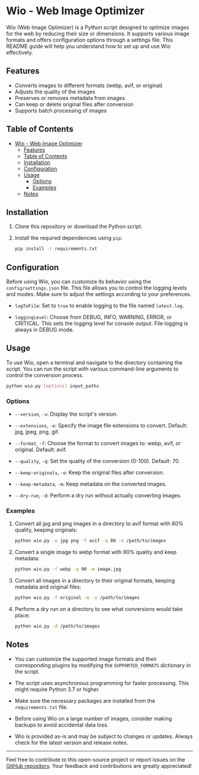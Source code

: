 # Wio - Web Image Optimizer

Wio (Web Image Optimizer) is a Python script designed to optimize images for the web by reducing their size or dimensions. It supports various image formats and offers configuration options through a settings file. This README guide will help you understand how to set up and use Wio effectively.

## Features

- Converts images to different formats (webp, avif, or original)
- Adjusts the quality of the images
- Preserves or removes metadata from images
- Can keep or delete original files after conversion
- Supports batch processing of images

## Table of Contents

- [Wio - Web Image Optimizer](#wio---web-image-optimizer)
  - [Features](#features)
  - [Table of Contents](#table-of-contents)
  - [Installation](#installation)
  - [Configuration](#configuration)
  - [Usage](#usage)
    - [Options](#options)
    - [Examples](#examples)
  - [Notes](#notes)

## Installation

1. Clone this repository or download the Python script.

2. Install the required dependencies using `pip`:

   ```bash
   pip install -r requirements.txt
   ```

## Configuration

Before using Wio, you can customize its behavior using the `config/settings.json` file. This file allows you to control the logging levels and modes. Make sure to adjust the settings according to your preferences.

- `logToFile`: Set to `true` to enable logging to the file named `latest.log`.

- `loggingLevel`: Choose from DEBUG, INFO, WARNING, ERROR, or CRITICAL. This sets the logging level for console output. File logging is always in DEBUG mode.

## Usage

To use Wio, open a terminal and navigate to the directory containing the script. You can run the script with various command-line arguments to control the conversion process.

```bash
python wio.py [options] input_paths
```

### Options

- `--version`, `-v`: Display the script's version.

- `--extensions`, `-e`: Specify the image file extensions to convert. Default: jpg, jpeg, png, gif.

- `--format`, `-f`: Choose the format to convert images to: webp, avif, or original. Default: avif.

- `--quality`, `-q`: Set the quality of the conversion (0-100). Default: 70.

- `--keep-originals`, `-o`: Keep the original files after conversion.

- `--keep-metadata`, `-m`: Keep metadata on the converted images.

- `--dry-run`, `-d`: Perform a dry run without actually converting images.

### Examples

1. Convert all jpg and png images in a directory to avif format with 80% quality, keeping originals:

   ```bash
   python wio.py -e jpg png -f avif -q 80 -o /path/to/images
   ```

2. Convert a single image to webp format with 90% quality and keep metadata:

   ```bash
   python wio.py -f webp -q 90 -m image.jpg
   ```

3. Convert all images in a directory to their original formats, keeping metadata and original files:

   ```bash
   python wio.py -f original -m -o /path/to/images
   ```

4. Perform a dry run on a directory to see what conversions would take place:

   ```bash
   python wio.py -d /path/to/images
   ```

## Notes

- You can customize the supported image formats and their corresponding plugins by modifying the `SUPPORTED_FORMATS` dictionary in the script.

- The script uses asynchronous programming for faster processing. This might require Python 3.7 or higher.

- Make sure the necessary packages are installed from the `requirements.txt` file.

- Before using Wio on a large number of images, consider making backups to avoid accidental data loss.

- Wio is provided as-is and may be subject to changes or updates. Always check for the latest version and release notes.

---

Feel free to contribute to this open-source project or report issues on the [GitHub repository](https://github.com/UndyingSoul/wio). Your feedback and contributions are greatly appreciated!